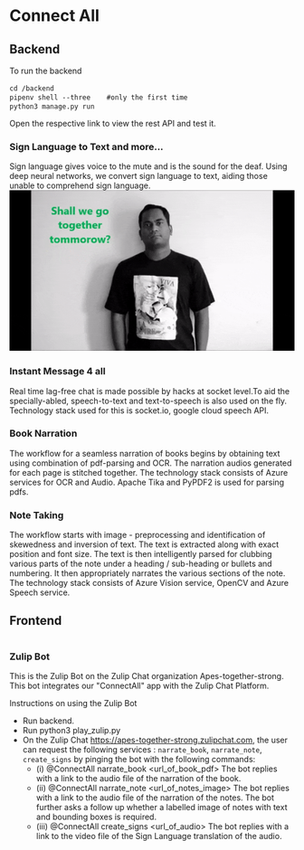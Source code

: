 # Connect All

## Backend

To run the backend

```shell
cd /backend
pipenv shell --three    #only the first time
python3 manage.py run
```

Open the respective link to view the rest API and test it.

### Sign Language to Text and more...

Sign language gives voice to the mute and is the sound for the deaf. Using deep neural networks, we convert sign language to text, aiding those unable to comprehend sign language. 
![Sign Language Example](https://raw.githubusercontent.com/hackabit19/Apes_together_strong/master/backend/app/main/utils/toSignTranslator/ISL_Gifs/shall%20we%20go%20together%20tommorow.gif)

### Instant Message 4 all

Real time lag-free chat is made possible by hacks at socket level.To aid the specially-abled, speech-to-text and text-to-speech is also used on the fly. Technology stack used for this is socket.io, google cloud speech API.

### Book Narration

The workflow for a seamless narration of books begins by obtaining text using combination of pdf-parsing and OCR. The narration audios generated for each page is stitched together. The technology stack consists of Azure services for OCR and Audio. Apache Tika and PyPDF2 is used for parsing pdfs.

### Note Taking

The workflow starts with image - preprocessing and identification of skewedness and inversion of text. The text is extracted along with exact position and font size. The text is then intelligently parsed for clubbing various parts of the note under a heading / sub-heading or bullets and numbering. It then appropriately narrates the various sections of the note. The technology stack consists of Azure Vision service, OpenCV and Azure Speech service.

## Frontend

```
```

### Zulip Bot

This is the Zulip Bot on the Zulip Chat organization Apes-together-strong. This bot integrates our "ConnectAll" app with the Zulip Chat Platform.

Instructions on using the Zulip Bot
- Run backend.
- Run python3 play_zulip.py
- On the Zulip Chat https://apes-together-strong.zulipchat.com, the user can request the following services : `narrate_book`, `narrate_note`, `create_signs` by pinging the bot with the following commands: 
    - (i) @ConnectAll narrate_book <url_of_book_pdf> The bot replies with a link to the audio file of the narration of the book.
    - (ii) @ConnectAll narrate_note <url_of_notes_image> The bot replies with a link to the audio file of the narration of the notes. The bot further asks a follow up whether a labelled image of notes with text and bounding boxes is required.
    - (iii) @ConnectAll create_signs <url_of_audio> The bot replies with a link to the video file of the Sign Language translation of the audio.
